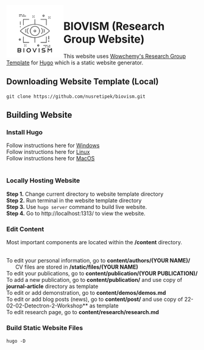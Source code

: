 <img align="left" width="150px" src="assets/media/logo.png">

# BIOVISM (Research Group Website) 

This website uses [Wowchemy's Research Group Template](https://wowchemy.com/tags/research-group/) for [Hugo](https://gohugo.io) which is a static website generator.

## Downloading Website Template (Local)

```
git clone https://github.com/nusretipek/biovism.git
```

## Building Website

### Install Hugo

Follow instructions here for [Windows](https://gohugo.io/getting-started/installing/#chocolatey-windows) <br />
Follow instructions here for [Linux](https://gohugo.io/getting-started/installing/#linux) <br />
Follow instructions here for [MacOS](https://gohugo.io/getting-started/installing/#macos) <br /> <br />

### Locally Hosting Website

**Step 1.** Change current directory to website template directory <br />
**Step 2.** Run terminal in the website template directory <br />
**Step 3.** Use ```hugo server``` command to build live website. <br />
**Step 4.** Go to http://localhost:1313/ to view the website. <br />

### Edit Content

Most important components are located within the **/content** directory.  <br /> <br />

To edit your personal information, go to **content/authors/(YOUR NAME)/** <br />
&nbsp;&nbsp;&nbsp;&nbsp;&nbsp; CV files are stored in **/static/files/(YOUR NAME)**  <br />
To edit your publications, go to **content/publication/(YOUR PUBLICATION)/**  <br />
To add a new publication, go to **content/publication/** and use copy of **journal-article** directory as template <br />
To edit or add demonstration, go to **content/demos/demos.md**  <br />
To edit or add blog posts (news), go to **content/post/** and use copy of 22-02-02-Detectron-2-Workshop** as template  <br />
To edit research page, go to **content/research/research.md**  <br />

### Build Static Website Files

```
hugo -D
```


